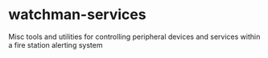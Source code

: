 watchman-services
=================

Misc tools and utilities for controlling peripheral devices and services within a fire station alerting system
